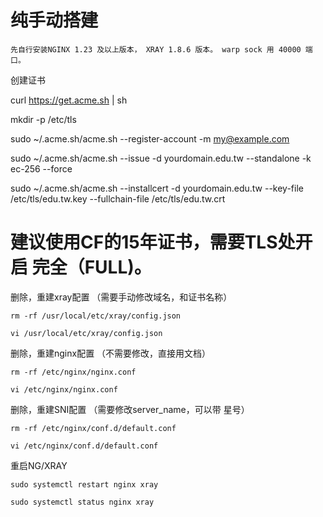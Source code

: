# 纯手动搭建

    先自行安装NGINX 1.23 及以上版本， XRAY 1.8.6 版本。 warp sock 用 40000 端口。

创建证书

curl  https://get.acme.sh | sh 

mkdir -p /etc/tls

sudo ~/.acme.sh/acme.sh --register-account -m my@example.com

sudo ~/.acme.sh/acme.sh --issue -d yourdomain.edu.tw --standalone -k ec-256 --force

sudo ~/.acme.sh/acme.sh --installcert -d yourdomain.edu.tw --key-file /etc/tls/edu.tw.key --fullchain-file /etc/tls/edu.tw.crt

# 建议使用CF的15年证书，需要TLS处开启  完全（FULL)。

删除，重建xray配置 （需要手动修改域名，和证书名称）

    rm -rf /usr/local/etc/xray/config.json

    vi /usr/local/etc/xray/config.json

删除，重建nginx配置 （不需要修改，直接用文档）

    rm -rf /etc/nginx/nginx.conf

    vi /etc/nginx/nginx.conf

删除，重建SNI配置 （需要修改server_name，可以带 星号）

    rm -rf /etc/nginx/conf.d/default.conf

    vi /etc/nginx/conf.d/default.conf

重启NG/XRAY

    sudo systemctl restart nginx xray

    sudo systemctl status nginx xray

